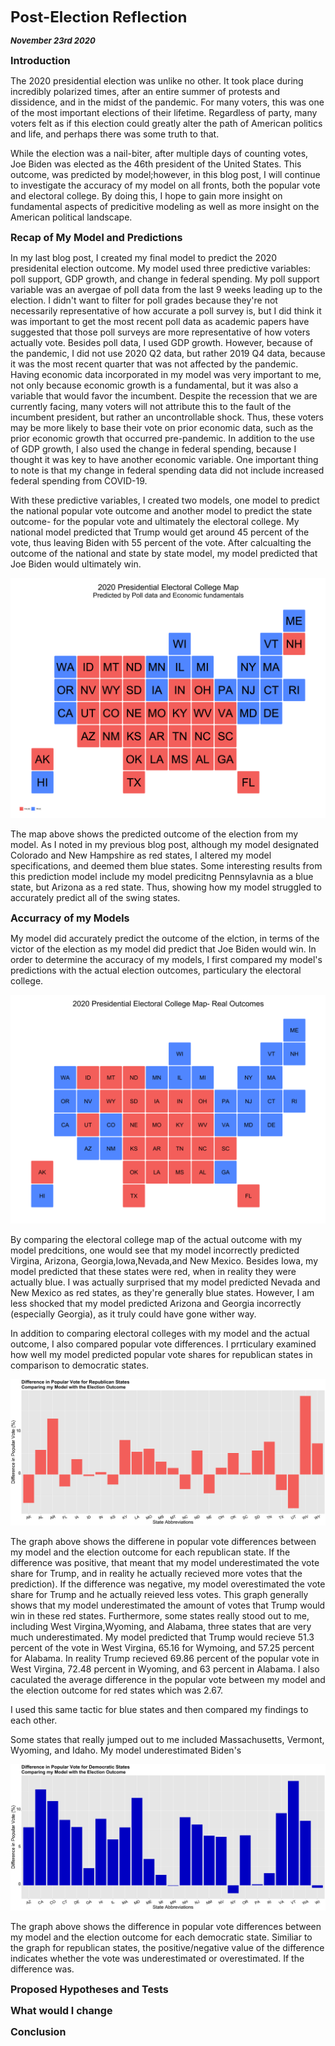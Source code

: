 **<font size="5"> Post-Election Reflection </font>**

_**<font size="2"> November 23rd 2020 </font>**_


**<font size="3"> Introduction  </font>**

The 2020 presidential election was unlike no other. It took place during incredibly polarized times, after an entire summer of protests and dissidence, and in the midst of the pandemic. For many voters, this was one of the most important elections of their lifetime. Regardless of party, many voters felt as if this election could greatly alter the path of American politics and life, and perhaps there was some truth to that. 

While the election was a nail-biter, after multiple days of counting votes, Joe Biden was elected as the 46th president of the United States. This outcome, was predicted by model;however, in this blog post, I will continue to investigate the accuracy of my model on all fronts, both the popular vote and electoral college. By doing this, I hope to gain more insight on fundamental aspects of predicitive modeling as well as more insight on the American political landscape.



**<font size="3"> Recap of My Model and Predictions  </font>**

In my last blog post, I created my final model to predict the 2020 presidenital election outcome. My model used three predictive variables: poll support, GDP growth, and change in federal spending. My poll support variable was an avergae of poll data from the last 9 weeks leading up to the election. I didn't want to filter for poll grades because they're not necessarily representative of how accurate a poll survey is, but I did think it was important to get the most recent poll data as academic papers have suggested that those poll surveys are more representative of how voters actually vote. Besides poll data, I used GDP growth. However, because of the pandemic, I did not use 2020 Q2 data, but rather 2019 Q4 data, because it was the most recent quarter that was not affected by the pandemic. Having economic data incorporated in my model was very important to me, not only because economic growth is a fundamental, but it was also a variable that would favor the incumbent. Despite the recession that we are currently facing, many voters will not attribute this to the fault of the incumbent president, but rather an uncontrollable shock. Thus, these voters may be more likely to base their vote on prior economic data, such as the prior economic growth that occurred pre-pandemic. In addition to the use of GDP growth, I also used the change in federal spending, because I thought it was key to have another economic variable. One important thing to note is that my change in federal spending data did not include increased federal spending from COVID-19.

With these predictive variables, I created two models, one model to predict the national popular vote outcome and another model to predict the state outcome- for the popular vote and ultimately the electoral college. My national model predicted that Trump would get around 45 percent of the vote, thus leaving Biden with 55 percent of the vote. After calcualting the outcome of the national and state by state model, my model predicted that Joe Biden would ultimately win.


![Electoral College](Electoral_Map2.png)


The map above shows the predicted outcome of the election from my model. As I noted in my previous blog post, although my model designated Colorado and New Hampshire as red states, I altered my model specifications, and deemed them blue states. Some interesting results from this prediction model include my model predicitng Pennsylavnia as a blue state, but Arizona as a red state. Thus, showing how my model struggled to accurately predict all of the swing states.


**<font size="3"> Accurracy of my Models </font>**

My model did accurately predict the outcome of the elction, in terms of the victor of the election as my model did predict that Joe Biden would win. 
In order to determine the accuracy of my models, I first compared my model's predictions with the actual election outcomes, particulary the electoral college.


![Electoral College](actual_map.png)


By comparing the electoral college map of the actual outcome with my model predcitions, one would see that my model incorrectly predicted Virgina, Arizona, Georgia,Iowa,Nevada,and New Mexico. Besides Iowa, my model predicted that these states were red, when in reality they were actually blue. I was actually surprised that my model predicted Nevada and New Mexico as red states, as they're generally blue states. However, I am less shocked that my model predicted Arizona and Georgia incorrectly (especially Georgia), as it truly could have gone wither way.

In addition to comparing electoral colleges with my model and the actual outcome, I also compared popular vote differences. I prrticulary examined how well my model predicted popular vote shares for republican states in comparison to democratic states. 


![Popular Vote difference ](PV_difference_republicans.png)

The graph above shows the differene in popular vote differences between my model and the election outcome for each republican state. If the difference was positive, that meant that my model underestimated the vote share for Trump, and in reality he actually recieved more votes that the prediction). If the difference was negative, my model overestimated the vote share for Trump and he actually reieved less votes. This graph generally shows that my model underestimated the amount of votes that Trump would win in these red states. Furthermore, some states really stood out to me, including West Virgina,Wyoming, and Alabama, three states that are very much underestimated. My model predicted that Trump would recieve 51.3 percent of the vote in West Virgina, 65.16 for Wymoing, and 57.25 percent for Alabama. In reality Trump recieved 69.86 percent of the popular vote in West Virgina, 72.48 percent in Wyoming, and 63 percent in Alabama. I also caculated the average difference in the popular vote between my model and the election outcome for red states which was 2.67.

I used this same tactic for blue states and then compared my findings to each other.


Some states that really jumped out to me included Massachusetts, Vermont, Wyoming, and Idaho. My model underestimated Biden's 


![Popular Vote difference ](PV_difference_democrats.png)

The graph above shows the difference in popular vote differences between my model and the election outcome for each democratic state. Similiar to the graph for republican states, the positive/negative value of the difference indicates whether the vote was underestimated or overestimated. If the difference was.





**<font size="3"> Proposed Hypotheses and Tests </font>**




**<font size="3"> What would I change </font>**






**<font size="3"> Conclusion </font>**

